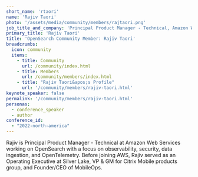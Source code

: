 ```yaml
---
short_name: 'rtaori'
name: 'Rajiv Taori'
photo: '/assets/media/community/members/rajtaori.png'
job_title_and_company: 'Principal Product Manager - Technical, Amazon Web Services'
primary_title: 'Rajiv Taori'
title: 'OpenSearch Community Member: Rajiv Taori'
breadcrumbs:
  icon: community
  items:
    - title: Community
      url: /community/index.html
    - title: Members
      url: /community/members/index.html
    - title: "Rajiv Taori&apos;s Profile"
      url: '/community/members/rajiv-taori.html'
keynote_speaker: false
permalink: '/community/members/rajiv-taori.html'
personas:
  - conference_speaker
  - author
conference_id:
  - "2022-north-america"
---
```

Rajiv is Principal Product Manager - Technical at Amazon Web Services working on OpenSearch with a focus on observability, security, data ingestion, and OpenTelemetry. Before joining AWS, Rajiv served as an Operating Executive at Silver Lake, VP & GM for Citrix Mobile products group, and Founder/CEO of MobileOps.
